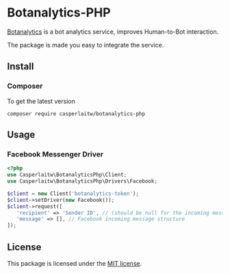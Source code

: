 # Botanalytics-PHP
[Botanalytics](https://botanalytics.co/) is a bot analytics service, improves Human-to-Bot interaction.

The package is made you easy to integrate the service.

## Install
### Composer
To get the latest version
```shell
composer require casperlaitw/botanalytics-php
```
## Usage

### Facebook Messenger Driver
```php
<?php
use Casperlaitw\BotanalyticsPhp\Client;
use Casperlaitw\BotanalyticsPhp\Drivers\Facebook;

$client = new Client('botanalytics-token');
$client->setDriver(new Facebook());
$client->request([
   'recipient' => 'Sender ID', // (should be null for the incoming messages)
   'message' => [], // Facebook incoming message structure
]);
```

## License
This package is licensed under the [MIT license](https://github.com/CasperLaiTW/botanalytics-php/blob/master/LICENSE).